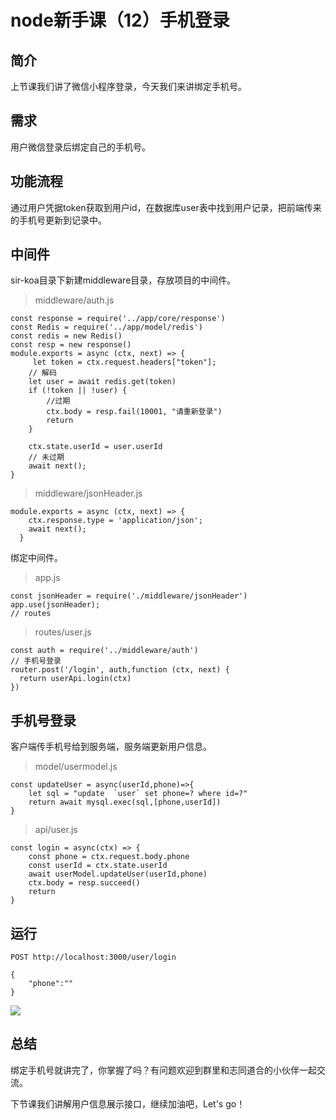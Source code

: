 # node新手课（12）手机登录
## 简介
上节课我们讲了微信小程序登录，今天我们来讲绑定手机号。

## 需求
用户微信登录后绑定自己的手机号。
## 功能流程
通过用户凭据token获取到用户id，在数据库user表中找到用户记录，把前端传来的手机号更新到记录中。
## 中间件
sir-koa目录下新建middleware目录，存放项目的中间件。
> middleware/auth.js
```
const response = require('../app/core/response')
const Redis = require('../app/model/redis')
const redis = new Redis()
const resp = new response()
module.exports = async (ctx, next) => {
     let token = ctx.request.headers["token"];
    // 解码
    let user = await redis.get(token)
    if (!token || !user) {
        //过期
        ctx.body = resp.fail(10001, "请重新登录")
        return
    }
    
    ctx.state.userId = user.userId
    // 未过期
    await next();
}
```
> middleware/jsonHeader.js
```
module.exports = async (ctx, next) => {
    ctx.response.type = 'application/json';
    await next();
  }
```
绑定中间件。
>app.js
```
const jsonHeader = require('./middleware/jsonHeader')
app.use(jsonHeader);
// routes
```
>routes/user.js
```
const auth = require('../middleware/auth')
// 手机号登录
router.post('/login', auth,function (ctx, next) {
  return userApi.login(ctx) 
})
```
## 手机号登录
客户端传手机号给到服务端，服务端更新用户信息。
>model/usermodel.js
```
const updateUser = async(userId,phone)=>{
    let sql = "update  `user` set phone=? where id=?"
    return await mysql.exec(sql,[phone,userId]) 
}
```
> api/user.js
```
const login = async(ctx) => {
    const phone = ctx.request.body.phone
    const userId = ctx.state.userId
    await userModel.updateUser(userId,phone)
    ctx.body = resp.succeed()
    return
}
```
## 运行
```
POST http://localhost:3000/user/login

{
    "phone":""
}
```
![](https://cdn.guojiang.club/Fo6qftIGMQq8uM7ANRdWs9Kskow5)
## 总结
绑定手机号就讲完了，你掌握了吗？有问题欢迎到群里和志同道合的小伙伴一起交流。

下节课我们讲解用户信息展示接口，继续加油吧，Let's go！
